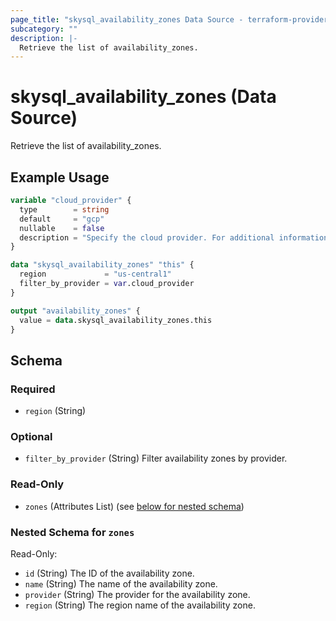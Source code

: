 ```yaml
---
page_title: "skysql_availability_zones Data Source - terraform-provider-beta"
subcategory: ""
description: |-
  Retrieve the list of availability_zones.
---
```


# skysql_availability_zones (Data Source)

Retrieve the list of availability_zones.

## Example Usage

```terraform
variable "cloud_provider" {
  type        = string
  default     = "gcp"
  nullable    = false
  description = "Specify the cloud provider. For additional information, see: https://mariadb.com/docs/skysql-new-release-dbaas/ref/skynr/selections/providers/"
}

data "skysql_availability_zones" "this" {
  region             = "us-central1"
  filter_by_provider = var.cloud_provider
}

output "availability_zones" {
  value = data.skysql_availability_zones.this
}
```

<!-- schema generated by tfplugindocs -->
## Schema

### Required

- `region` (String)

### Optional

- `filter_by_provider` (String) Filter availability zones by provider.

### Read-Only

- `zones` (Attributes List) (see [below for nested schema](#nestedatt--zones))

<a id="nestedatt--zones"></a>
### Nested Schema for `zones`

Read-Only:

- `id` (String) The ID of the availability zone.
- `name` (String) The name of the availability zone.
- `provider` (String) The provider for the availability zone.
- `region` (String) The region name of the availability zone.

